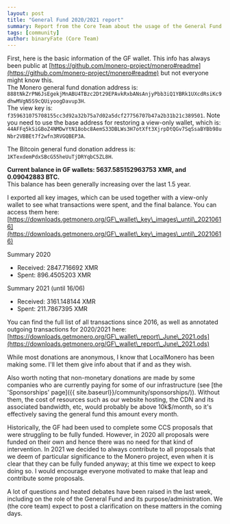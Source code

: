 ```yaml
---
layout: post
title: "General Fund 2020/2021 report"
summary: Report from the Core Team about the usage of the General Fund for the years 2020 and 2021
tags: [community]
author: binaryFate (Core Team)
---
```


First, here is the basic information of the GF wallet. This info has always been public at [https://github.com/monero-project/monero#readme](https://github.com/monero-project/monero#readme) but not everyone might know this.      
The Monero general fund donation address is: `888tNkZrPN6JsEgekjMnABU4TBzc2Dt29EPAvkRxbANsAnjyPbb3iQ1YBRk1UXcdRsiKc9dhwMVgN5S9cQUiyoogDavup3H`.  
The view key is: `f359631075708155cc3d92a32b75a7d02a5dcf27756707b47a2b31b21c389501`. Note you need to use the base address for restoring a view-only wallet, which is: `44AFFq5kSiGBoZ4NMDwYtN18obc8AemS33DBLWs3H7otXft3XjrpDtQGv7SqSsaBYBb98uNbr2VBBEt7f2wfn3RVGQBEP3A`.  
    
The Bitcoin general fund donation address is: `1KTexdemPdxSBcG55heUuTjDRYqbC5ZL8H`.  
    
**Current balance in GF wallets: 5637.585152963753 XMR, and 0.09042883 BTC.**  
This balance has been generally increasing over the last 1.5 year.  
    
I exported all key images, which can be used together with a view-only wallet to see what transactions were spent, and the final balance. You can access them here: [https://downloads.getmonero.org/GF\_wallet\_key\_images\_until\_20210616](https://downloads.getmonero.org/GF\_wallet\_key\_images\_until\_20210616)  
    
Summary 2020  
* Received: 2847.716692 XMR  
* Spent: 896.4505203 XMR  
    
Summary 2021 (until 16/06)  
* Received: 3161.148144 XMR  
* Spent: 211.7867395 XMR  
    
You can find the full list of all transactions since 2016, as well as annotated outgoing transactions for 2020/2021 here: [https://downloads.getmonero.org/GF\_wallet\_report\_June\_2021.ods](https://downloads.getmonero.org/GF\_wallet\_report\_June\_2021.ods)  
    
While most donations are anonymous, I know that LocalMonero has been making some. I'll let them give info about that if and as they wish.  
    
Also worth noting that non-monetary donations are made by some companies who are currently paying for some of our infrastructure (see [the 'Sponsorships' page]({{ site.baseurl}}/community/sponsorships/)). Without them, the cost of resources such as our website hosting, the CDN and its associated bandwidth, etc, would probably be above 10k$/month, so it's effectively saving the general fund this amount every month.  
    
Historically, the GF had been used to complete some CCS proposals that were struggling to be fully funded. However, in 2020 all proposals were funded on their own and hence there was no need for that kind of intervention. In 2021 we decided to always contribute to all proposals that we deem of particular significance to the Monero project, even when it is clear that they can be fully funded anyway; at this time we expect to keep doing so. I would encourage everyone motivated to make that leap and contribute some proposals.  
    
A lot of questions and heated debates have been raised in the last week, including on the role of the General Fund and its purpose/administration. We (the core team) expect to post a clarification on these matters in the coming days.
